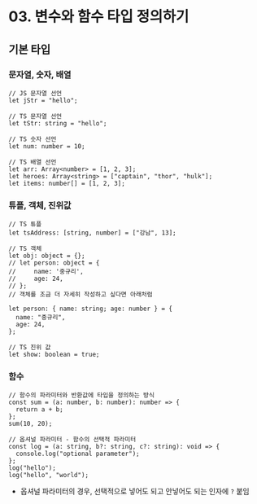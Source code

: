 # 03. 변수와 함수 타입 정의하기

## 기본 타입

### 문자열, 숫자, 배열

```
// JS 문자열 선언
let jStr = "hello";

// TS 문자열 선언
let tStr: string = "hello";

// TS 숫자 선언
let num: number = 10;

// TS 배열 선언
let arr: Array<number> = [1, 2, 3];
let heroes: Array<string> = ["captain", "thor", "hulk"];
let items: number[] = [1, 2, 3];
```

### 튜플, 객체, 진위값

```
// TS 튜플
let tsAddress: [string, number] = ["강남", 13];

// TS 객체
let obj: object = {};
// let person: object = {
//     name: '중규리',
//     age: 24,
// };
// 객체를 조금 더 자세히 작성하고 싶다면 아래처럼

let person: { name: string; age: number } = {
  name: "중규리",
  age: 24,
};

// TS 진위 값
let show: boolean = true;
```

### 함수

```
// 함수의 파라미터와 반환값에 타입을 정의하는 방식
const sum = (a: number, b: number): number => {
  return a + b;
};
sum(10, 20);

// 옵셔널 파라미터 - 함수의 선택적 파라미터
const log = (a: string, b?: string, c?: string): void => {
  console.log("optional parameter");
};
log("hello");
log("hello", "world");
```

- 옵셔널 파라미터의 경우, 선택적으로 넣어도 되고 안넣어도 되는 인자에 `?` 붙임
